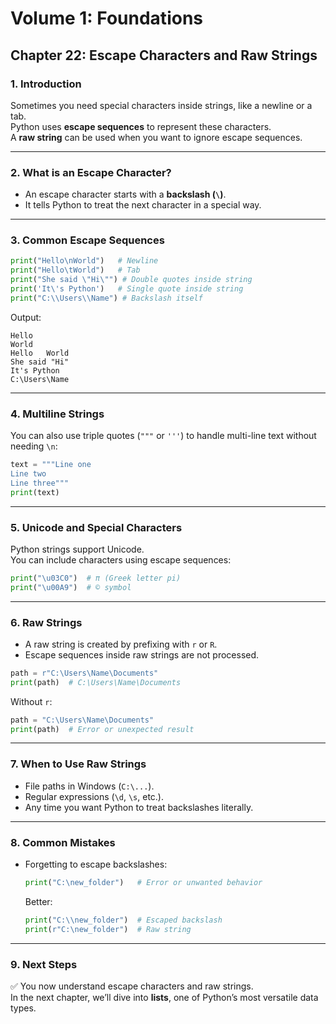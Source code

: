# Volume 1: Foundations
## Chapter 22: Escape Characters and Raw Strings

### 1. Introduction
Sometimes you need special characters inside strings, like a newline or a tab.  
Python uses **escape sequences** to represent these characters.  
A **raw string** can be used when you want to ignore escape sequences.  

---

### 2. What is an Escape Character?
- An escape character starts with a **backslash (`\`)**.  
- It tells Python to treat the next character in a special way.  

---

### 3. Common Escape Sequences
```python
print("Hello\nWorld")   # Newline
print("Hello\tWorld")   # Tab
print("She said \"Hi\"") # Double quotes inside string
print('It\'s Python')   # Single quote inside string
print("C:\\Users\\Name") # Backslash itself
```

Output:
```
Hello
World
Hello   World
She said "Hi"
It's Python
C:\Users\Name
```

---

### 4. Multiline Strings
You can also use triple quotes (`"""` or `'''`) to handle multi-line text without needing `\n`:

```python
text = """Line one
Line two
Line three"""
print(text)
```

---

### 5. Unicode and Special Characters
Python strings support Unicode.  
You can include characters using escape sequences:

```python
print("\u03C0")  # π (Greek letter pi)
print("\u00A9")  # © symbol
```

---

### 6. Raw Strings
- A raw string is created by prefixing with `r` or `R`.  
- Escape sequences inside raw strings are not processed.  

```python
path = r"C:\Users\Name\Documents"
print(path)  # C:\Users\Name\Documents
```

Without `r`:

```python
path = "C:\Users\Name\Documents"
print(path)  # Error or unexpected result
```

---

### 7. When to Use Raw Strings
- File paths in Windows (`C:\...`).  
- Regular expressions (`\d`, `\s`, etc.).  
- Any time you want Python to treat backslashes literally.  

---

### 8. Common Mistakes
- Forgetting to escape backslashes:  
  ```python
  print("C:\new_folder")   # Error or unwanted behavior
  ```
  Better:
  ```python
  print("C:\\new_folder")  # Escaped backslash
  print(r"C:\new_folder")  # Raw string
  ```

---

### 9. Next Steps
✅ You now understand escape characters and raw strings.  
In the next chapter, we’ll dive into **lists**, one of Python’s most versatile data types.
